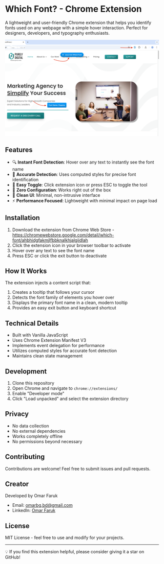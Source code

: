 # Which Font? - Chrome Extension

A lightweight and user-friendly Chrome extension that helps you identify fonts used on any webpage with a simple hover interaction. Perfect for designers, developers, and typography enthusiasts.

![Which Font Extension](which-font.png)

## Features

- 🔍 **Instant Font Detection**: Hover over any text to instantly see the font name
- 🎯 **Accurate Detection**: Uses computed styles for precise font identification
- 🚀 **Easy Toggle**: Click extension icon or press ESC to toggle the tool
- 💨 **Zero Configuration**: Works right out of the box
- 🎨 **Clean UI**: Minimal, non-intrusive interface
- ⚡ **Performance Focused**: Lightweight with minimal impact on page load

## Installation

1. Download the extension from Chrome Web Store - https://chromewebstore.google.com/detail/which-font/ahbhidgfakmjlfbbknalkhjalgiidlah
2. Click the extension icon in your browser toolbar to activate
3. Hover over any text to see the font name
4. Press ESC or click the exit button to deactivate

## How It Works

The extension injects a content script that:
1. Creates a tooltip that follows your cursor
2. Detects the font family of elements you hover over
3. Displays the primary font name in a clean, modern tooltip
4. Provides an easy exit button and keyboard shortcut

## Technical Details

- Built with Vanilla JavaScript
- Uses Chrome Extension Manifest V3
- Implements event delegation for performance
- Utilizes computed styles for accurate font detection
- Maintains clean state management

## Development

1. Clone this repository
2. Open Chrome and navigate to `chrome://extensions/`
3. Enable "Developer mode"
4. Click "Load unpacked" and select the extension directory

## Privacy

- No data collection
- No external dependencies
- Works completely offline
- No permissions beyond necessary

## Contributing

Contributions are welcome! Feel free to submit issues and pull requests.

## Creator

Developed by Omar Faruk
- Email: omarbg.bd@gmail.com
- LinkedIn: [Omar Faruk](https://www.linkedin.com/in/omar-expert-webdeveloper/)

## License

MIT License - feel free to use and modify for your projects.

---

💡 If you find this extension helpful, please consider giving it a star on GitHub!

